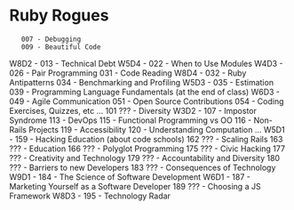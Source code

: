 # Ruby Rogues

       007 - Debugging
       009 - Beautiful Code
W8D2 - 013 - Technical Debt
W5D4 - 022 - When to Use Modules
W4D3 - 026 - Pair Programming
       031 - Code Reading
W8D4 - 032 - Ruby Antipatterns
       034 - Benchmarking and Profiling
W5D3 - 035 - Estimation
       039 - Programming Language Fundamentals (at the end of class)
W6D3 - 049 - Agile Communication
       051 - Open Source Contributions
       054 - Coding Exercises, Quizzes, etc
       ...
       101 ??? - Diversity
W3D2 - 107 - Impostor Syndrome
       113 - DevOps
       115 - Functional Programming vs OO
       116 - Non-Rails Projects
       119 - Accessibility
       120 - Understanding Computation
       ...
W5D1 - 159 - Hacking Education (about code schools)
       162 ??? - Scaling Rails
       163 ??? - Education
       166 ??? - Polyglot Programming
       175 ??? - Civic Hacking
       177 ??? - Creativity and Technology
       179 ??? - Accountability and Diversity
       180 ??? - Barriers to new Developers
       183 ??? - Consequences of Technology
W9D1 - 184 - The Science of Software Development
W6D1 - 187 - Marketing Yourself as a Software Developer
       189 ??? - Choosing a JS Framework
W8D3 - 195 - Technology Radar
